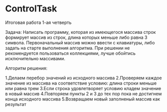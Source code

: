 # ControlTask
Итоговая работа 1-ая четверть

Задача: Написать программу, которая из имеющегося массива строк формирует массив из строк, длина которых меньше либо равна 3 символа. Первоначальный массив можно ввести с клавиатуры, либо задать на старте выполнения алгоритма. При решении не рекомендуется пользоваться коллекциями, лучше обойтись исключительно массивами.

Алгоритм решения:

1.Делаем перебор значений из исходного массива
2.Проверяем каждое значение из массива на соответствие условию: длина строки меньше или равна трем
3.Если строка удовлетворяет условию кладем значение в новый массив
4.Повторяем пункты 2 и 3 до тех пор пока не достигнем конца исходного массива
5.Возвращаем новый заполненый массив как результат
